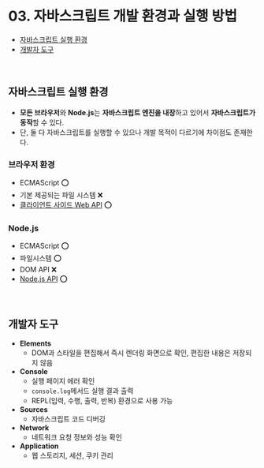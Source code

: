# 03. 자바스크립트 개발 환경과 실행 방법
- <a href="https://github.com/sol-pine/study_DeepDive/new/main#%EC%9E%90%EB%B0%94%EC%8A%A4%ED%81%AC%EB%A6%BD%ED%8A%B8-%EC%8B%A4%ED%96%89-%ED%99%98%EA%B2%BD">자바스크립트 실행 환경</a>
- <a href="https://github.com/sol-pine/study_DeepDive/new/main#%EA%B0%9C%EB%B0%9C%EC%9E%90-%EB%8F%84%EA%B5%AC">개발자 도구</a>
</br>

## 자바스크립트 실행 환경
- **모든 브라우저**와 **Node.js**는 **자바스크립트 엔진을 내장**하고 있어서 **자바스크립트가 동작**할 수 있다. 
- 단, 둘 다 자바스크립트를 실행할 수 있으나 개발 목적이 다르기에 차이점도 존재한다.

### 브라우저 환경
* ECMAScript ⭕️
* 기본 제공되는 파일 시스템 ❌
* [클라이언트 사이드 Web API](https://developer.mozilla.org/ko/docs/web/api) ⭕️

### Node.js
* ECMAScript ⭕️
* 파일시스템 ⭕️
* DOM API ❌
* [Node.js API](https://nodejs.org/dist/latest/docs/api/) ⭕️
</br>

## 개발자 도구
* **Elements**
  * DOM과 스타일을 편집해서 즉시 렌더링 화면으로 확인, 편집한 내용은 저장되지 않음
* **Console**
  * 실행 페이지 에러 확인
  * `console.log`메서드 실행 결과 출력
  * REPL(입력, 수행, 출력, 반복) 환경으로 사용 가능
* **Sources**
  * 자바스크립트 코드 디버깅
* **Network**
  * 네트워크 요청 정보와 성능 확인
* **Application**
  * 웹 스토리지, 세션, 쿠키 관리
